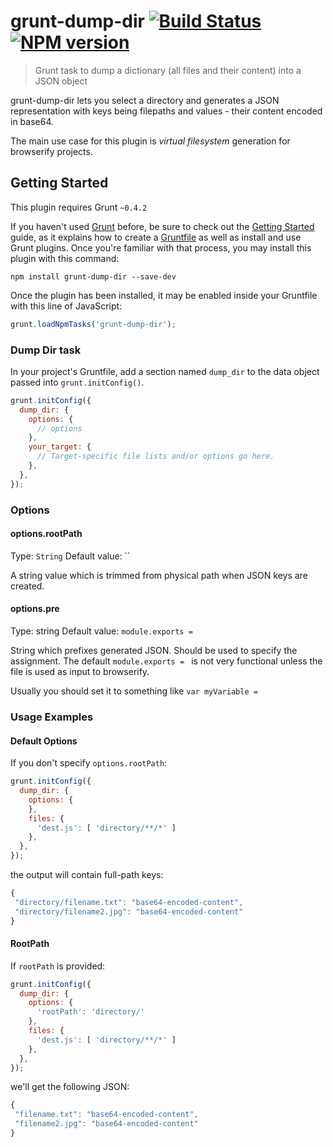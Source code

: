 # grunt-dump-dir [![Build Status](https://secure.travis-ci.org/bpampuch/grunt-dump-dir.png?branch=master)](http://travis-ci.org/bpampuch/grunt-dump-dir) [![NPM version](https://badge.fury.io/js/grunt-dump-dir.png)](http://badge.fury.io/js/grunt-dump-dir)

> Grunt task to dump a dictionary (all files and their content) into a JSON object

grunt-dump-dir lets you select a directory and generates a JSON representation with keys being
filepaths and values - their content encoded in base64.

The main use case for this plugin is *virtual filesystem* generation for browserify projects.

## Getting Started
This plugin requires Grunt `~0.4.2`

If you haven't used [Grunt](http://gruntjs.com/) before, be sure to check out the [Getting Started](http://gruntjs.com/getting-started) guide, as it explains how to create a [Gruntfile](http://gruntjs.com/sample-gruntfile) as well as install and use Grunt plugins. Once you're familiar with that process, you may install this plugin with this command:

```shell
npm install grunt-dump-dir --save-dev
```

Once the plugin has been installed, it may be enabled inside your Gruntfile with this line of JavaScript:

```js
grunt.loadNpmTasks('grunt-dump-dir');
```

### Dump Dir task

In your project's Gruntfile, add a section named `dump_dir` to the data object passed into `grunt.initConfig()`.

```js
grunt.initConfig({
  dump_dir: {
    options: {
      // options
    },
    your_target: {
      // Target-specific file lists and/or options go here.
    },
  },
});
```

### Options

#### options.rootPath
Type: `String`
Default value: ``

A string value which is trimmed from physical path when JSON keys are created.

#### options.pre
Type: string
Default value: `module.exports = `

String which prefixes generated JSON. Should be used to specify the assignment. The default `module.exports = `
is not very functional unless the file is used as input to browserify.

Usually you should set it to something like `var myVariable = `

### Usage Examples

#### Default Options
If you don't specify `options.rootPath`:

```js
grunt.initConfig({
  dump_dir: {
    options: {
    },
    files: {
      'dest.js': [ 'directory/**/*' ]
    },
  },
});
```

the output will contain full-path keys:

```js
{
 "directory/filename.txt": "base64-encoded-content",
 "directory/filename2.jpg": "base64-encoded-content"
}
```

#### RootPath
If `rootPath` is provided:

```js
grunt.initConfig({
  dump_dir: {
    options: {
      'rootPath': 'directory/'
    },
    files: {
      'dest.js': [ 'directory/**/*' ]
    },
  },
});
```

we'll get the following JSON:

```js
{
 "filename.txt": "base64-encoded-content",
 "filename2.jpg": "base64-encoded-content"
}
```

